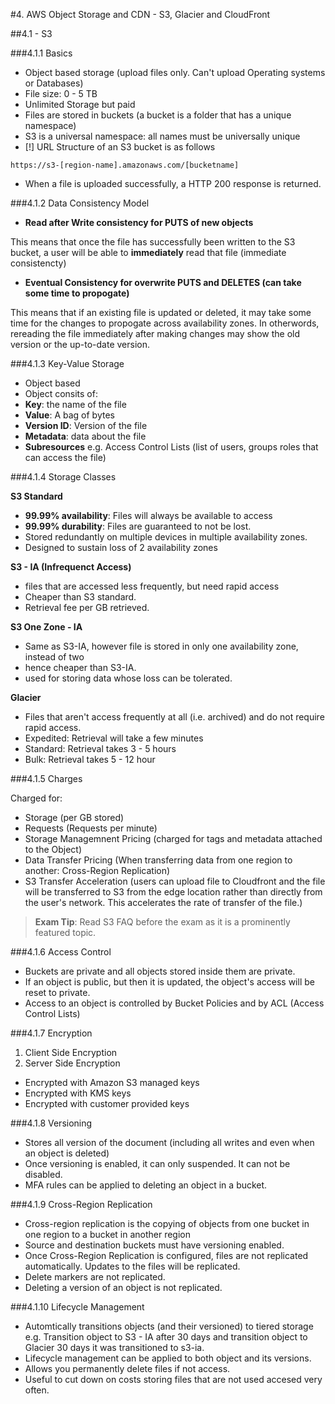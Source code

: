 #4. AWS Object Storage and CDN - S3, Glacier and CloudFront

##4.1 - S3

###4.1.1 Basics

- Object based storage (upload files only. Can't upload Operating systems or Databases)
- File size: 0 - 5 TB
- Unlimited Storage but paid
- Files are stored in buckets (a bucket is a folder that has a unique namespace)
- S3 is a universal namespace: all names must be universally unique
- [!] URL Structure of an S3 bucket is as follows

`https://s3-[region-name].amazonaws.com/[bucketname]`

- When a file is uploaded successfully, a HTTP 200 response is returned.

###4.1.2 Data Consistency Model

- **Read after Write consistency for PUTS of new objects**

This means that once the file has successfully been written to the S3 bucket, a user will be able to **immediately** read that file (immediate consistencty)

- **Eventual Consistency for overwrite PUTS and DELETES (can take some time to propogate)**

This means that if an existing file is updated or deleted, it may take some time for the changes to propogate across availability zones. In otherwords, rereading the file immediately after making changes may show the old version or the up-to-date version.

###4.1.3 Key-Value Storage

- Object based
- Object consits of:
- **Key**: the name of the file
- **Value**: A bag of bytes
- **Version ID**: Version of the file
- **Metadata**: data about the file
- **Subresources** e.g. Access Control Lists (list of users, groups roles that can access the file)

###4.1.4 Storage Classes

**S3 Standard**

- **99.99% availability**: Files will always be available to access
- **99.99% durability**: Files are guaranteed to not be lost.
- Stored redundantly on multiple devices in multiple availability zones.
- Designed to sustain loss of 2 availability zones

**S3 - IA (Infrequenct Access)**

- files that are accessed less frequently, but need rapid access
- Cheaper than S3 standard.
- Retrieval fee per GB retrieved.

**S3 One Zone - IA**

- Same as S3-IA, however file is stored in only one availability zone, instead of two
- hence cheaper than S3-IA.
- used for storing data whose loss can be tolerated.

**Glacier**

- Files that aren't access frequently at all (i.e. archived) and do not require rapid access.
- Expedited: Retrieval will take a few minutes 
- Standard: Retrieval takes 3 - 5 hours
- Bulk: Retrieval takes 5 - 12 hour

###4.1.5 Charges

Charged for:

- Storage (per GB stored)
- Requests (Requests per minute)
- Storage Managemnent Pricing (charged for tags and metadata attached to the Object)
- Data Transfer Pricing (When transferring data from one region to another: Cross-Region Replication)
- S3 Transfer Acceleration (users can upload file to Cloudfront and the file will be transferred to S3 from the edge location rather than directly from the user's network. This accelerates the rate of transfer of the file.)

> **Exam Tip**: Read S3 FAQ before the exam as it is a prominently featured topic.

###4.1.6 Access Control

- Buckets are private and all objects stored inside them are private.
- If an object is public, but then it is updated, the object's access will be reset to private.
- Access to an object is controlled by Bucket Policies and by ACL (Access Control Lists)

###4.1.7 Encryption

1. Client Side Encryption
2. Server Side Encryption

- Encrypted with Amazon S3 managed keys
- Encrypted with KMS keys
- Encrypted with customer provided keys

###4.1.8 Versioning

- Stores all version of the document (including all writes and even when an object is deleted)
- Once versioning is enabled, it can only suspended. It can not be disabled.
- MFA rules can be applied to deleting an object in a bucket.

###4.1.9 Cross-Region Replication

- Cross-region replication is the copying of objects from one bucket in one region to a bucket in another region
- Source and destination buckets must have versioning enabled.
- Once Cross-Region Replication is configured, files are not replicated automatically. Updates to the files will be replicated.
- Delete markers are not replicated.
- Deleting a version of an object is not replicated.

###4.1.10 Lifecycle Management

- Automtically transitions objects (and their versioned) to tiered storage e.g. Transition object to S3 - IA after 30 days and transition object to Glacier 30 days it was transitioned to s3-ia.
- Lifecycle management can be applied to both object and its versions.
- Allows you permanently delete files if not access.
- Useful to cut down on costs storing files that are not used accesed very often.
